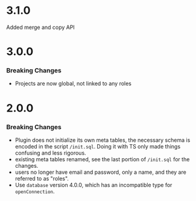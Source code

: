 # 3.1.0
Added merge and copy API

# 3.0.0
### Breaking Changes
- Projects are now global, not linked to any roles

# 2.0.0
### Breaking Changes
- Plugin does not initialize its own meta tables, the necessary schema is
  encoded in the script `/init.sql`. Doing it with TS only made things
  confusing and less rigorous.
- existing meta tables renamed, see the last portion of `/init.sql` for
  the changes.
- users no longer have email and password, only a name, and they are
  referred to as "roles".
- Use `database` version 4.0.0, which has an incompatible type for
  `openConnection`.
